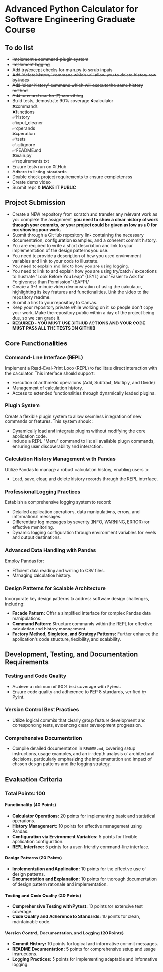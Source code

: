 # Advanced Python Calculator for Software Engineering Graduate Course

## To do list
* ~~Implement a command-plugin system~~
* ~~Implement logging~~
* ~~Add try/except checks for main.py to scrub inputs~~
* ~~Add 'delete history' command which will allow you to delete history row by index~~
* ~~Add 'clear history' command which will execute the same history method~~
* ~~Add .env and use for (?) something~~
* Build tests, demostrate 90% coverage
        ❌calculator   
        ❌commands   
        ❌functions   
        ✅history   
        ✅input_cleaner   
        ✅operands   
        ❌operation   
        ✅tests  
        ✅.gitignore   
        ✅README.md   
        ❌main.py  
        ✅requirements.txt   
* Ensure tests run on GitHub
* Adhere to linting standards
* Double check project requirements to ensure completeness
* Create demo video
* Submit repo & __MAKE IT PUBLIC__

## Project Submission

- Create a NEW repository from scratch and transfer any relevant work as you complete the assignment, **you need to show a clear history of work through your commits, or your project could be given as low as a 0 for not showing your work.**
- Submit through a GitHub repository link containing the necessary documentation, configuration examples, and a coherent commit history.
- You are required to write a short description and link to your implememtation of the design patterns you use.
- You need to provide a description of how you used environment variables and link to your code to illustrate.
-  You need to explain and link to how you are using logging.
-  You need to link to and explain how you are using try/catch / exceptions to illustrate  "Look Before You Leap" (LBYL) and "Easier to Ask for Forgiveness than Permission" (EAFP)/
- Create a 3-5 minute video demonstration of using the calculator, highlighting its key features and functionalities. Link the video to the repository readme.
-  Submit a link to your repository to Canvas.  
-  Keep your repository private while working on it, so people don't copy your work.  Make the repository public within a day of the project being due, so we can grade it.
- **REQUIRED - YOU MUST USE GITHUB ACTIONS AND YOUR CODE MUST PASS ALL THE TESTS ON GITHUB**

## Core Functionalities

### Command-Line Interface (REPL)

Implement a Read-Eval-Print Loop (REPL) to facilitate direct interaction with the calculator. This interface should support:
- Execution of arithmetic operations (Add, Subtract, Multiply, and Divide)
- Management of calculation history.
- Access to extended functionalities through dynamically loaded plugins.

### Plugin System

Create a flexible plugin system to allow seamless integration of new commands or features. This system should:
- Dynamically load and integrate plugins without modifying the core application code.
- Include a REPL  "Menu" command to list all available plugin commands, ensuring user discoverability and interaction.

### Calculation History Management with Pandas

Utilize Pandas to manage a robust calculation history, enabling users to:
- Load, save, clear, and delete history records through the REPL interface.


### Professional Logging Practices

Establish a comprehensive logging system to record:
- Detailed application operations, data manipulations, errors, and informational messages.
- Differentiate log messages by severity (INFO, WARNING, ERROR) for effective monitoring.
- Dynamic logging configuration through environment variables for levels and output destinations.

### Advanced Data Handling with Pandas

Employ Pandas for:
- Efficient data reading and writing to CSV files.
- Managing calculation history.

### Design Patterns for Scalable Architecture

Incorporate key design patterns to address software design challenges, including:
- **Facade Pattern:** Offer a simplified interface for complex Pandas data manipulations.
- **Command Pattern:** Structure commands within the REPL for effective calculation and history management.
- **Factory Method, Singleton, and Strategy Patterns:** Further enhance the application's code structure, flexibility, and scalability.

## Development, Testing, and Documentation Requirements

### Testing and Code Quality

- Achieve a minimum of 90% test coverage with Pytest.
- Ensure code quality and adherence to PEP 8 standards, verified by Pylint.

### Version Control Best Practices

- Utilize logical commits that clearly group feature development and corresponding tests, evidencing clear development progression.

### Comprehensive Documentation

- Compile detailed documentation in `README.md`, covering setup instructions, usage examples, and an in-depth analysis of architectural decisions, particularly emphasizing the implementation and impact of chosen design patterns and the logging strategy.


## Evaluation Criteria

### Total Points: 100

#### Functionality (40 Points)

- **Calculator Operations:** 20 points for implementing basic and statistical operations.
- **History Management:** 10 points for effective management using Pandas.
- **Configuration via Environment Variables:** 5 points for flexible application configuration.
- **REPL Interface:** 5 points for a user-friendly command-line interface.

#### Design Patterns (20 Points)

- **Implementation and Application:** 10 points for the effective use of design patterns.
- **Documentation and Explanation:** 10 points for thorough documentation of design pattern rationale and implementation.

#### Testing and Code Quality (20 Points)

- **Comprehensive Testing with Pytest:** 10 points for extensive test coverage.
- **Code Quality and Adherence to Standards:** 10 points for clean, maintainable code.

#### Version Control, Documentation, and Logging (20 Points)

- **Commit History:** 10 points for logical and informative commit messages.
- **README Documentation:** 5 points for comprehensive setup and usage instructions.
- **Logging Practices:** 5 points for implementing adaptable and informative logging.